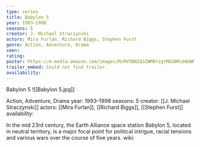 ```yaml
---
type: series
title: Babylon 5
year: 1993–1998
seasons: 5
creator: J. Michael Straczynski
actors: Mira Furlan, Richard Biggs, Stephen Furst
genre: Action, Adventure, Drama
seen:
rating: 
poster: https://m.media-amazon.com/images/M/MV5BN2Q3ZWM0YzgtMGU0Mi00OWM0LWIwNzctNmQ4NTUyYTk0ZWY2XkEyXkFqcGdeQXVyMzYyMzU2OA@@._V1_SX300.jpg
trailer_embed: Could not find trailer.
availability:
---
```

Babylon 5
![[Babylon 5.jpg]]

Action, Adventure, Drama
year: 1993–1998
seasons: 5
creator: [[J. Michael Straczynski]]
actors: [[Mira Furlan]], [[Richard Biggs]], [[Stephen Furst]]
availability:

In the mid 23rd century, the Earth Alliance space station Babylon 5, located in neutral territory, is a major focal point for political intrigue, racial tensions and various wars over the course of five years.
wiki: 



